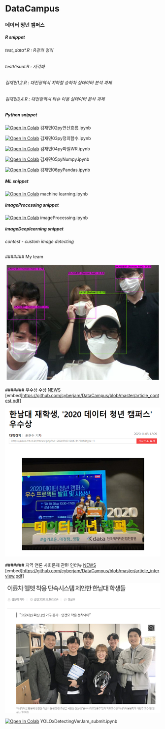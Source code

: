 # DataCampus


### 데이터 청년 캠퍼스 


##### R snippet
###### test_data*.R : R강의 정리

###### testVisual.R : 시각화

###### 김재민1,2.R : 대전광역시 지하철 승하차 실데이터 분석 과제
###### 김재민3,4.R : 대전광역시 타슈 이용 실데이터 분석 과제


##### Python snippet
[![Open In Colab](https://colab.research.google.com/assets/colab-badge.svg)](https://colab.research.google.com/github/cyberjam/DataCampus/blob/master/김재민02py연산흐름.ipynb) 김재민02py연산흐름.ipynb 

[![Open In Colab](https://colab.research.google.com/assets/colab-badge.svg)](https://colab.research.google.com/github/cyberjam/DataCampus/blob/master/김재민03py정의함수.ipynb) 김재민03py정의함수.ipynb 


[![Open In Colab](https://colab.research.google.com/assets/colab-badge.svg)](https://colab.research.google.com/github/cyberjam/DataCampus/blob/master/김재민04py파일WR.ipynb) 김재민04py파일WR.ipynb 


[![Open In Colab](https://colab.research.google.com/assets/colab-badge.svg)](https://colab.research.google.com/github/cyberjam/DataCampus/blob/master/김재민05pyNumpy.ipynb) 김재민05pyNumpy.ipynb 


[![Open In Colab](https://colab.research.google.com/assets/colab-badge.svg)](https://colab.research.google.com/github/cyberjam/DataCampus/blob/master/김재민06pyPandas.ipynb) 김재민06pyPandas.ipynb 



##### ML snippet 

[![Open In Colab](https://colab.research.google.com/assets/colab-badge.svg)](https://colab.research.google.com/github/cyberjam/DataCampus/blob/master/machine%20learning.ipynb) machine learning.ipynb 


##### imageProcessing snippet 

[![Open In Colab](https://colab.research.google.com/assets/colab-badge.svg)](https://colab.research.google.com/github/cyberjam/DataCampus/blob/master/imageProcessing.ipynb) imageProcessing.ipynb 


##### imageDeeplearning snippet
###### contest - custom image detecting

####### My team

![alt text](https://github.com/cyberjam/DataCampus/blob/master/yolous.png?raw=true)



####### 우수상 수상 [NEWS](https://news.mt.co.kr/mtview.php?no=2020110312047447804) 
[embed]https://github.com/cyberjam/DataCampus/blob/master/article_contest.pdf]

![alt text](https://github.com/cyberjam/DataCampus/blob/master/yolous0.png?raw=true)


####### 지역 언론 사회문제 관련 인터뷰 [NEWS](http://www.jbnews.com/news/articleView.html?idxno=1318914) 
[embed]https://github.com/cyberjam/DataCampus/blob/master/article_interview.pdf]

![alt text](https://github.com/cyberjam/DataCampus/blob/master/yolous2.png?raw=true)

[![Open In Colab](https://colab.research.google.com/assets/colab-badge.svg)](https://colab.research.google.com/github/cyberjam/darknet_submit/blob/master/YOLOxDetectingVerJam_submit.ipynb) YOLOxDetectingVerJam_submit.ipynb
